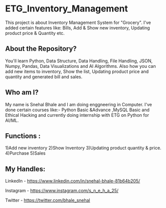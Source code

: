 # ETG_Inventory_Management
This project is about Inventory Management System for "Grocery". I've added certain features like: Bills, Add &amp; Show new inventory, Updating product price &amp; Quantity etc.

## About the Repository?
You'll learn Python, Data Structure, Data Handling, File Handling, JSON, Numpy, Pandas, Data Visualizations and AI Algorithms.
Also how you can add new items to inventory, Show the list, Updating product price and quantity and generated bill and sales.

## Who am I?
My name is Snehal Bhale and I am doing enggneering in Computer. I've done certain courses like:- Python Basic &Advance ,MySQL Basic and Ethical Hacking and currently doing internship with ETG on Python for AI/ML.

## Functions :
1)Add new inventory
2)Show Inventory
3)Updating product quantity & price.
4)Purchase
5)Sales

## My Handles:
LinkedIn - https://www.linkedin.com/in/snehal-bhale-81b64b205/

Instagram - https://www.instagram.com/s_n_e_h_a_25/

Twitter - https://twitter.com/bhale_snehal 
